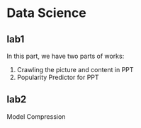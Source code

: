 # Data Science
## lab1
In this part, we have two parts of works:
1. Crawling the picture and content in PPT
2. Popularity Predictor for PPT

## lab2

Model Compression
